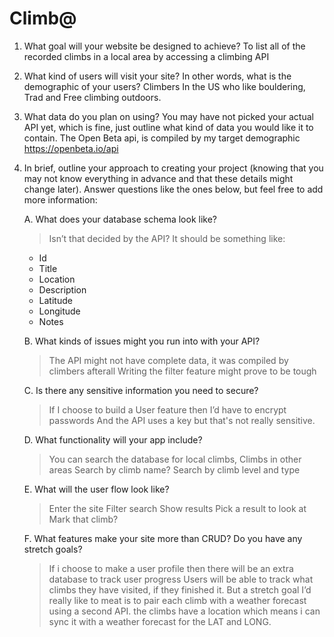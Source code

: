 # Climb@

1. What goal will your website be designed to achieve?
	To list all of the recorded climbs in a local area by accessing a climbing API

2. What kind of users will visit your site? In other words, what is the demographic of
your users?
	Climbers In the US who like bouldering, Trad and Free climbing outdoors.

3. What data do you plan on using? You may have not picked your actual API yet,
which is fine, just outline what kind of data you would like it to contain.
	The Open Beta api, is compiled by my target demographic https://openbeta.io/api

4. In brief, outline your approach to creating your project (knowing that you may not
know everything in advance and that these details might change later). Answer
questions like the ones below, but feel free to add more information:

    A. What does your database schema look like?
	> Isn’t that decided by the API? It should be something like:
    - Id
    - Title
    - Location
    - Description
    - Latitude
    - Longitude
    - Notes


    B. What kinds of issues might you run into with your API?

	> The API might not have complete data, it was compiled by climbers afterall
	Writing the filter feature might prove to be tough
	
    C. Is there any sensitive information you need to secure?

	> If I choose to build a User feature then I’d have to encrypt passwords
	And the API uses a key but that's not really sensitive.

    D. What functionality will your app include?

	>You can search the database for local climbs,
	Climbs in other areas
	Search by climb name?
	Search by climb level and type

    E. What will the user flow look like?

	> Enter the site
	Filter search
	Show results
	Pick a result to look at
	Mark that climb?

    F. What features make your site more than CRUD? Do you have any stretch goals?

	> If i choose to make a user profile then there will be an extra database to track user progress
	Users will be able to track what climbs they have visited, if they finished it.
	But a stretch goal I’d really like to meat is to pair each climb with a weather forecast using a second API. the climbs have a location which means i can sync it with a weather forecast for the LAT and LONG.
	

